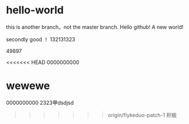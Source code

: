 ﻿# hello-world
this is another branch，not the master branch.
Hello github! A new world!

secondly good ！
132131323

49897

<<<<<<< HEAD
0000000000

wewewe
=======
0000000000
2323甲dsdjsd
>>>>>>> origin/flykeduo-patch-1
积极